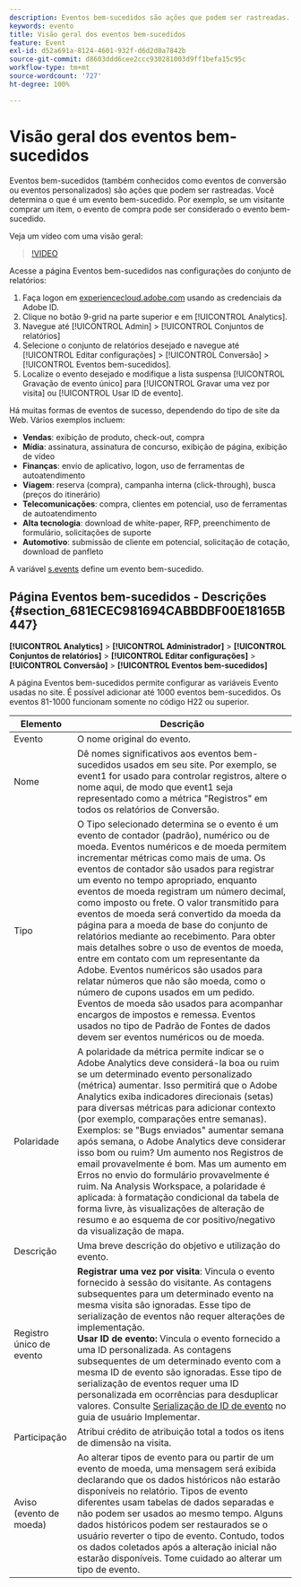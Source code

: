 ```yaml
---
description: Eventos bem-sucedidos são ações que podem ser rastreadas. Você determina o que é um evento bem-sucedido. Por exemplo, se um visitante comprar um item, o evento de compra pode ser considerado o evento bem-sucedido.
keywords: evento
title: Visão geral dos eventos bem-sucedidos
feature: Event
exl-id: d52a691a-8124-4601-932f-d6d2d0a7842b
source-git-commit: d8603ddd6cee2ccc930281003d9ff1befa15c95c
workflow-type: tm+mt
source-wordcount: '727'
ht-degree: 100%

---
```


# Visão geral dos eventos bem-sucedidos

Eventos bem-sucedidos (também conhecidos como eventos de conversão ou eventos personalizados) são ações que podem ser rastreadas. Você determina o que é um evento bem-sucedido. Por exemplo, se um visitante comprar um item, o evento de compra pode ser considerado o evento bem-sucedido.

Veja um vídeo com uma visão geral:

>[!VIDEO](https://video.tv.adobe.com/v/28764/?quality=12)

Acesse a página Eventos bem-sucedidos nas configurações do conjunto de relatórios:

1. Faça logon em [experiencecloud.adobe.com](https://experiencecloud.adobe.com) usando as credenciais da Adobe ID.
2. Clique no botão 9-grid na parte superior e em [!UICONTROL Analytics].
3. Navegue até [!UICONTROL Admin] > [!UICONTROL Conjuntos de relatórios]
4. Selecione o conjunto de relatórios desejado e navegue até [!UICONTROL Editar configurações] > [!UICONTROL Conversão] > [!UICONTROL Eventos bem-sucedidos].
5. Localize o evento desejado e modifique a lista suspensa [!UICONTROL Gravação de evento único] para [!UICONTROL Gravar uma vez por visita] ou [!UICONTROL Usar ID de evento].

Há muitas formas de eventos de sucesso, dependendo do tipo de site da Web. Vários exemplos incluem:

* **Vendas**: exibição de produto, check-out, compra
* **Mídia**: assinatura, assinatura de concurso, exibição de página, exibição de vídeo
* **Finanças**: envio de aplicativo, logon, uso de ferramentas de autoatendimento
* **Viagem**: reserva (compra), campanha interna (click-through), busca (preços do itinerário)
* **Telecomunicações**: compra, clientes em potencial, uso de ferramentas de autoatendimento
* **Alta tecnologia**: download de white-paper, RFP, preenchimento de formulário, solicitações de suporte
* **Automotivo**: submissão de cliente em potencial, solicitação de cotação, download de panfleto

A variável [s.events](https://experienceleague.adobe.com/docs/analytics/implementation/vars/page-vars/events/event-serialization.html?lang=pt-BR) define um evento bem-sucedido.

## Página Eventos bem-sucedidos - Descrições {#section_681ECEC981694CABBDBF00E18165B447}

**[!UICONTROL Analytics]** > **[!UICONTROL Administrador]** > **[!UICONTROL Conjuntos de relatórios]** > **[!UICONTROL Editar configurações]** > **[!UICONTROL Conversão]** > **[!UICONTROL Eventos bem-sucedidos]**

A página Eventos bem-sucedidos permite configurar as variáveis Evento usadas no site. É possível adicionar até 1000 eventos bem-sucedidos. Os eventos 81-1000 funcionam somente no código H22 ou superior.

| Elemento | Descrição |
|--- |--- |
| Evento | O nome original do evento. |
| Nome | Dê nomes significativos aos eventos bem-sucedidos usados em seu site. Por exemplo, se event1 for usado para controlar registros, altere o nome aqui, de modo que event1 seja representado como a métrica &quot;Registros&quot; em todos os relatórios de Conversão. |
| Tipo | O Tipo selecionado determina se o evento é um evento de contador (padrão), numérico ou de moeda. Eventos numéricos e de moeda permitem incrementar métricas como mais de uma.  Os eventos de contador são usados para registrar um evento no tempo apropriado, enquanto eventos de moeda registram um número decimal, como imposto ou frete. O valor transmitido para eventos de moeda será convertido da moeda da página para a moeda de base do conjunto de relatórios mediante ao recebimento. Para obter mais detalhes sobre o uso de eventos de moeda, entre em contato com um representante da Adobe. Eventos numéricos são usados para relatar números que não são moeda, como o número de cupons usados em um pedido. Eventos de moeda são usados para acompanhar encargos de impostos e remessa. Eventos usados no tipo de Padrão de Fontes de dados devem ser eventos numéricos ou de moeda. |
| Polaridade | A polaridade da métrica permite indicar se o Adobe Analytics deve considerá-la boa ou ruim se um determinado evento personalizado (métrica) aumentar. Isso permitirá que o Adobe Analytics exiba indicadores direcionais (setas) para diversas métricas para adicionar contexto (por exemplo, comparações entre semanas).  Exemplos: se &quot;Bugs enviados&quot; aumentar semana após semana, o Adobe Analytics deve considerar isso bom ou ruim? Um aumento nos Registros de email provavelmente é bom. Mas um aumento em Erros no envio do formulário provavelmente é ruim.  Na Analysis Workspace, a polaridade é aplicada: à formatação condicional da tabela de forma livre, às visualizações de alteração de resumo e ao esquema de cor positivo/negativo da visualização de mapa. |
| Descrição | Uma breve descrição do objetivo e utilização do evento. |
| Registro único de evento | **Registrar uma vez por visita**: Vincula o evento fornecido à sessão do visitante. As contagens subsequentes para um determinado evento na mesma visita são ignoradas. Esse tipo de serialização de eventos não requer alterações de implementação.<br>**Usar ID de evento:** Vincula o evento fornecido a uma ID personalizada. As contagens subsequentes de um determinado evento com a mesma ID de evento são ignoradas. Esse tipo de serialização de eventos requer uma ID personalizada em ocorrências para desduplicar valores. Consulte [Serialização de ID de evento](../../../implement/vars/page-vars/events/event-serialization.md) no guia de usuário Implementar. |
| Participação | Atribui crédito de atribuição total a todos os itens de dimensão na visita. |
| Aviso (evento de moeda) | Ao alterar tipos de evento para ou partir de um evento de moeda, uma mensagem será exibida declarando que os dados históricos não estarão disponíveis no relatório.  Tipos de evento diferentes usam tabelas de dados separadas e não podem ser usados ao mesmo tempo. Alguns dados históricos podem ser restaurados se o usuário reverter o tipo de evento. Contudo, todos os dados coletados após a alteração inicial não estarão disponíveis. Tome cuidado ao alterar um tipo de evento. |
